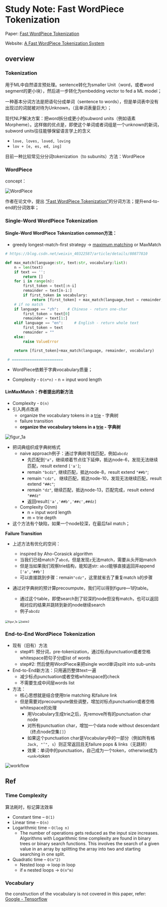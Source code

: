 # Study Note: Fast WordPiece Tokenization

Paper: [Fast WordPiece Tokenization](https://arxiv.org/abs/2012.15524)

Website: [A Fast WordPiece Tokenization System](https://ai.googleblog.com/2021/12/a-fast-wordpiece-tokenization-system.html)

## overview

### Tokenization

用于ML中自然语言预处理。sentence转化为smaller Unit（word，或者word segment的更小块），然后进一步转化为embedding vector to fed a ML model；

一种基本分词方法是把语句分成单词（sentence to words），但是单词表中没有出现过的词就被对待为Unknown，（且单词表量巨大）；

现代NLP解决方案：把word拆分成更小的subword units（例如语素Morpheme）。这样做的优点是，即使这个单词或者词组是一个unknown的新词， subword units往往能够保留语言学上的含义

- `love, loves, loved, loving`
- `lov + [e, es, ed, ing]`

目前一种比较常见分分词tokenization（to subunits）方法：WordPiece

### WordPiece

concept：

![WordPiece](note.assets/WordPiece.png)

作者在论文中，提出 [“Fast WordPiece Tokenization”](https://arxiv.org/abs/2012.15524)的分词方法；提升end-to-end的分词效率；



### Single-Word WordPiece Tokenization

#### Single-Word WordPiece Tokenization common方法：

- greedy longest-match-first strategy ->  [maximum matching](https://tm-town-nlp-resources.s3.amazonaws.com/ch2.pdf) or MaxMatch

```python
# https://blog.csdn.net/weixin_40322587/article/details/80877810

def max_match(language:str, text:str, vocabulary:list):
    n = len(text)
    if text == '':
        return []
    for i in range(n):
        first_token = text[:n-i]
        remainder = text[n-i:]
        if first_token in vocabulary:
            return [first_token] + max_match(language,text = remainder,vocabulary=vocabulary)
    # if no match
    if language == "zh":    # Chinese - return one-char
        first_token = text[0]
        remainder = text[1:]
    elif language == "en":     # English - return whole text
        first_token = text
        remainder = ""
    else:
        raise ValueError

    return [first_token]+max_match(language, remainder, vocabulary)

 # =======================
```

- WordPiece依赖于字典vocabulary质量；

- Complexity - `O(n*n)` - n = input word length

#### LinMaxMatch：作者提出的新方法

- Complexity - `O(n)`
- 引入两点改进
  - organize the vocabulary tokens in a [trie](https://en.wikipedia.org/wiki/Trie) - 字典树
  - failure transition
  - **organize the vocabulary tokens in a [trie](https://en.wikipedia.org/wiki/Trie) - 字典树**

![figur_1a](note.assets/figur_1a.png) 

- 把词典组织成字典树格式
  - naive approach例子：通过字典树寻找匹配，例如`abcdz`
    - 先匹配到`"a"`，继续顺着节点往下延伸，抵达node-6，发现无法继续匹配，result extend `['a']`;
    - remain `"bcdz"`, 继续匹配，抵达node-8，result extend `"##b"`; 
    - remain `"cdz"`， 继续匹配，抵达node-10，发现无法继续匹配，result extend `"##c"`;
    - remain `"dz"`, 继续匹配，抵达node-13，匹配完成，result extend `"##dz"`
    - 返回result`['a','##b','##c',##dz]`
  - Complexity O(nm)
    - n = input word length
    - m = trie depth
- 这个方法有个缺陷，如果一个node较深，在最后fail match；

**Failure Transition**

- 上述方法有优化的空间：
  - inspired by Aho-Corasick algorithm
  - 当我们已经match了`abcd`，但是发现`z`无法match，需要从头开始match
  - 但是当如果我们观察trie结构，能知道str: `abcd`能够直接返回并append `['a','##b']`
  - 可以直接跳到步骤：remain`"cdz"`，这里就省去了重复match `b`的步骤

- 通过对字典树的预计算precoumpute，我们可以得到figure—1的table。
  - 通过这个table，即使search到了较深的node但没有match，也可以返回相对应的结果并跳转到新的node继续search
  - 例子`abcdz`

<img src="note.assets/figur_1a.png" alt="figur_1a" style="zoom:60%;" /> <img src="note.assets/table2.png" alt="table2" style="zoom:60%;" />

### End-to-End WordPiece Tokenization

- 现有（旧有）方法
  - step#1: 预分词，pre-tokenization，通过标点punctuation或者空格whitespace把句子分成list of words
  - step#2: 然后使用WordPiece来把single word单词split into sub-units
- End-to-End新方法：只用遍历整体text一遍
  - 减少标点punctuation或者空格whitespace的check
  - 不需要生成中间层words list
- 方法：
  - 核心思想就是结合使用trie matching 和failure link
  - 但是需要对precoumpute做些调整，增加对标点punctuation或者空格whitespace的处理
    - 用Vocabulary生成trie之后，先remove所有的punctuation char node
    - 对所有punctuation char，增加一个data node without descendant（终点node空集`[]`）
    - 如果这个punctuation char是Vocabulary中的一部分（例如所有格`Jack, "’", s`）则正常返回且无failure pops & links（无跳转）
    - 效果：单词中的punctuation，自己成为一个token，otherwise成为`<unk>`token

![workflow](note.assets/workflow.png)

## Ref

### Time Complexity

算法耗时，标记算法效率

- Constant time – `O(1)`
- Linear time – `O(n)`
- Logarithmic time – `O(log n)`
  - The number of operations gets reduced as the input size increases. Algorithms with Logarithmic time complexity are found in binary trees or binary search functions. This involves the search of a given value in an array by splitting the array into two and starting searching in one split.
- Quadratic time – `O(n^2)`
  - Nested loop -> loop in loop
  - if `m` nested loops -> `O(n^m)`

### Vocabulary

the construction of the vocabulary is not covered in this paper, refer: [Google - Tensorflow](https://www.tensorflow.org/text) 
